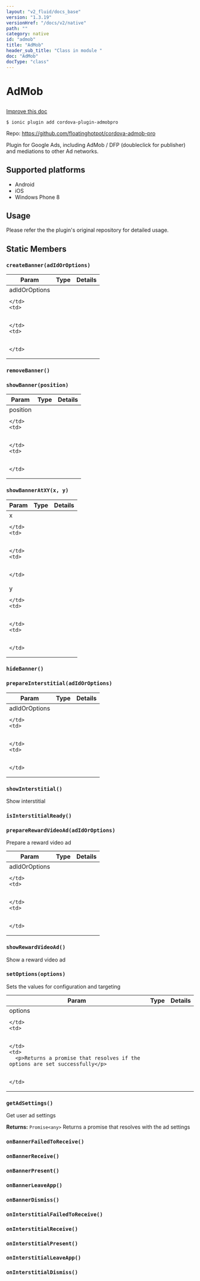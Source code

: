 ```yaml
---
layout: "v2_fluid/docs_base"
version: "1.3.19"
versionHref: "/docs/v2/native"
path: ""
category: native
id: "admob"
title: "AdMob"
header_sub_title: "Class in module "
doc: "AdMob"
docType: "class"
---
```









<h1 class="api-title">

  
  AdMob
  

  

  

</h1>

<a class="improve-v2-docs" href="http://github.com/driftyco/ionic-native/edit/master/src/plugins/admob.ts#L1">
  Improve this doc
</a>





<!-- decorators -->


<pre><code>$ ionic plugin add cordova-plugin-admobpro</code></pre>
<p>Repo:
  <a href="https://github.com/floatinghotpot/cordova-admob-pro">
    https://github.com/floatinghotpot/cordova-admob-pro
  </a>
</p>

<!-- description -->

<p>Plugin for Google Ads, including AdMob / DFP (doubleclick for publisher) and mediations to other Ad networks.</p>


<!-- @platforms tag -->
<h2>Supported platforms</h2>

<ul>
  <li>Android</li>
  
  <li>iOS</li>
  
  <li>Windows Phone 8</li>
  </ul>

<!-- @platforms tag end -->


<!-- @usage tag -->

<h2>Usage</h2>

<p>Please refer the the plugin&#39;s original repository for detailed usage.</p>




<!-- @property tags -->
<h2>Static Members</h2>
<div id="createBanner"></div>
<h3><code>createBanner(adIdOrOptions)</code>
  
</h3>




<table class="table param-table" style="margin:0;">
  <thead>
  <tr>
    <th>Param</th>
    <th>Type</th>
    <th>Details</th>
  </tr>
  </thead>
  <tbody>
  
  <tr>
    <td>
      adIdOrOptions
      
      
    </td>
    <td>
      

    </td>
    <td>
      
      
    </td>
  </tr>
  
  </tbody>
</table>







<div id="removeBanner"></div>
<h3><code>removeBanner()</code>
  
</h3>














<div id="showBanner"></div>
<h3><code>showBanner(position)</code>
  
</h3>






<table class="table param-table" style="margin:0;">
  <thead>
  <tr>
    <th>Param</th>
    <th>Type</th>
    <th>Details</th>
  </tr>
  </thead>
  <tbody>
  
  <tr>
    <td>
      position
      
      
    </td>
    <td>
      

    </td>
    <td>
      
      
    </td>
  </tr>
  
  </tbody>
</table>







<div id="showBannerAtXY"></div>
<h3><code>showBannerAtXY(x,&nbsp;y)</code>
  
</h3>






<table class="table param-table" style="margin:0;">
  <thead>
  <tr>
    <th>Param</th>
    <th>Type</th>
    <th>Details</th>
  </tr>
  </thead>
  <tbody>
  
  <tr>
    <td>
      x
      
      
    </td>
    <td>
      

    </td>
    <td>
      
      
    </td>
  </tr>
  
  <tr>
    <td>
      y
      
      
    </td>
    <td>
      

    </td>
    <td>
      
      
    </td>
  </tr>
  
  </tbody>
</table>







<div id="hideBanner"></div>
<h3><code>hideBanner()</code>
  
</h3>














<div id="prepareInterstitial"></div>
<h3><code>prepareInterstitial(adIdOrOptions)</code>
  
</h3>




<table class="table param-table" style="margin:0;">
  <thead>
  <tr>
    <th>Param</th>
    <th>Type</th>
    <th>Details</th>
  </tr>
  </thead>
  <tbody>
  
  <tr>
    <td>
      adIdOrOptions
      
      
    </td>
    <td>
      

    </td>
    <td>
      
      
    </td>
  </tr>
  
  </tbody>
</table>







<div id="showInterstitial"></div>
<h3><code>showInterstitial()</code>
  
</h3>



Show interstitial










<div id="isInterstitialReady"></div>
<h3><code>isInterstitialReady()</code>
  
</h3>












<div id="prepareRewardVideoAd"></div>
<h3><code>prepareRewardVideoAd(adIdOrOptions)</code>
  
</h3>

Prepare a reward video ad


<table class="table param-table" style="margin:0;">
  <thead>
  <tr>
    <th>Param</th>
    <th>Type</th>
    <th>Details</th>
  </tr>
  </thead>
  <tbody>
  
  <tr>
    <td>
      adIdOrOptions
      
      
    </td>
    <td>
      

    </td>
    <td>
      
      
    </td>
  </tr>
  
  </tbody>
</table>







<div id="showRewardVideoAd"></div>
<h3><code>showRewardVideoAd()</code>
  
</h3>



Show a reward video ad










<div id="setOptions"></div>
<h3><code>setOptions(options)</code>
  
</h3>

Sets the values for configuration and targeting


<table class="table param-table" style="margin:0;">
  <thead>
  <tr>
    <th>Param</th>
    <th>Type</th>
    <th>Details</th>
  </tr>
  </thead>
  <tbody>
  
  <tr>
    <td>
      options
      
      
    </td>
    <td>
      

    </td>
    <td>
      <p>Returns a promise that resolves if the options are set successfully</p>

      
    </td>
  </tr>
  
  </tbody>
</table>







<div id="getAdSettings"></div>
<h3><code>getAdSettings()</code>
  
</h3>

Get user ad settings






<div class="return-value" markdown="1">
  <i class="icon ion-arrow-return-left"></i>
  <b>Returns:</b> 
<code>Promise&lt;any&gt;</code> Returns a promise that resolves with the ad settings
</div>



<div id="onBannerFailedToReceive"></div>
<h3><code>onBannerFailedToReceive()</code>
  
</h3>













<div id="onBannerReceive"></div>
<h3><code>onBannerReceive()</code>
  
</h3>













<div id="onBannerPresent"></div>
<h3><code>onBannerPresent()</code>
  
</h3>













<div id="onBannerLeaveApp"></div>
<h3><code>onBannerLeaveApp()</code>
  
</h3>













<div id="onBannerDismiss"></div>
<h3><code>onBannerDismiss()</code>
  
</h3>













<div id="onInterstitialFailedToReceive"></div>
<h3><code>onInterstitialFailedToReceive()</code>
  
</h3>













<div id="onInterstitialReceive"></div>
<h3><code>onInterstitialReceive()</code>
  
</h3>













<div id="onInterstitialPresent"></div>
<h3><code>onInterstitialPresent()</code>
  
</h3>













<div id="onInterstitialLeaveApp"></div>
<h3><code>onInterstitialLeaveApp()</code>
  
</h3>













<div id="onInterstitialDismiss"></div>
<h3><code>onInterstitialDismiss()</code>
  
</h3>














<!-- methods on the class -->

<!-- related link --><!-- end content block -->


<!-- end body block -->


